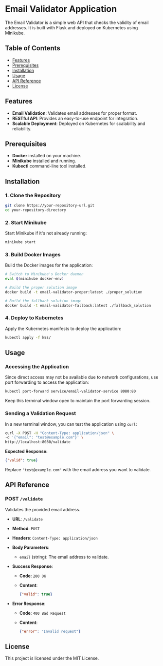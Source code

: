 # Email Validator Application

The Email Validator is a simple web API that checks the validity of email addresses. It is built with Flask and deployed on Kubernetes using Minikube.

## Table of Contents

- [Features](#features)
- [Prerequisites](#prerequisites)
- [Installation](#installation)
- [Usage](#usage)
- [API Reference](#api-reference)
- [License](#license)

## Features

- **Email Validation**: Validates email addresses for proper format.
- **RESTful API**: Provides an easy-to-use endpoint for integration.
- **Scalable Deployment**: Deployed on Kubernetes for scalability and reliability.

## Prerequisites

- **Docker** installed on your machine.
- **Minikube** installed and running.
- **Kubectl** command-line tool installed.

## Installation

### 1. Clone the Repository

```bash
git clone https://your-repository-url.git
cd your-repository-directory
```

### 2. Start Minikube

Start Minikube if it's not already running:

```bash
minikube start
```

### 3. Build Docker Images

Build the Docker images for the application:

```bash
# Switch to Minikube's Docker daemon
eval $(minikube docker-env)

# Build the proper solution image
docker build -t email-validator-proper:latest ./proper_solution

# Build the fallback solution image
docker build -t email-validator-fallback:latest ./fallback_solution
```

### 4. Deploy to Kubernetes

Apply the Kubernetes manifests to deploy the application:

```bash
kubectl apply -f k8s/
```

## Usage

### Accessing the Application

Since direct access may not be available due to network configurations, use port forwarding to access the application:

```bash
kubectl port-forward service/email-validator-service 8080:80
```

Keep this terminal window open to maintain the port forwarding session.

### Sending a Validation Request

In a new terminal window, you can test the application using `curl`:

```bash
curl -X POST -H "Content-Type: application/json" \
-d '{"email": "test@example.com"}' \
http://localhost:8080/validate
```

**Expected Response:**

```json
{"valid": true}
```

Replace `"test@example.com"` with the email address you want to validate.

## API Reference

### POST `/validate`

Validates the provided email address.

- **URL**: `/validate`
- **Method**: `POST`
- **Headers**: `Content-Type: application/json`
- **Body Parameters**:
  - `email` (string): The email address to validate.
- **Success Response**:
  - **Code**: `200 OK`
  - **Content**:

    ```json
    {"valid": true}
    ```

- **Error Response**:
  - **Code**: `400 Bad Request`
  - **Content**:

    ```json
    {"error": "Invalid request"}
    ```

## License

This project is licensed under the MIT License.

